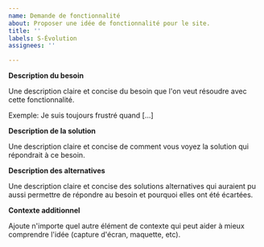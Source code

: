 ```yaml
---
name: Demande de fonctionnalité
about: Proposer une idée de fonctionnalité pour le site.
title: ''
labels: S-Évolution
assignees: ''

---
```


**Description du besoin**

Une description claire et concise du besoin que l'on veut résoudre avec cette fonctionnalité.

Exemple: Je suis toujours frustré quand [...]

**Description de la solution**

Une description claire et concise de comment vous voyez la solution qui répondrait à ce besoin.

**Description des alternatives**

Une description claire et concise des solutions alternatives qui auraient pu aussi permettre de répondre au besoin et pourquoi elles ont été écartées.

**Contexte additionnel**

Ajoute n'importe quel autre élément de contexte qui peut aider à mieux comprendre l'idée (capture d'écran, maquette, etc).
